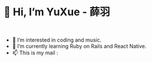 <h1>👋 Hi, I’m YuXue - 薛羽 </h1>
<br>
<ul>
  <li> 👀 I’m interested in coding and music.</li>
  <li> 🌱 I’m currently learning Ruby on Rails and React Native.</li>
  <li> 📫 This is my mail : <a herf=40940230S@gmail.com></li>
</ul>

<!---
Owen5254/Owen5254 is a ✨ special ✨ repository because its `README.md` (this file) appears on your GitHub profile.
You can click the Preview link to take a look at your changes.
--->
